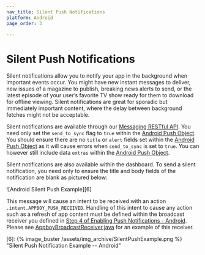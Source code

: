 ```yaml
---
nav_title: Silent Push Notifications
platform: Android
page_order: 3

---
```

# Silent Push Notifications

Silent notifications allow you to notify your app in the background when important events occur. You might have new instant messages to deliver, new issues of a magazine to publish, breaking news alerts to send, or the latest episode of your user’s favorite TV show ready for them to download for offline viewing. Silent notifications are great for sporadic but immediately important content, where the delay between background fetches might not be acceptable.

Silent notifications are available through our [Messaging RESTful API][2]. You need only set the `send_to_sync` flag to `true` within the [Android Push Object][3]. You should ensure there are no `title` or `alert` fields set within the [Android Push Object][3] as it will cause errors when `send_to_sync` is set to `true`. You can however still include data `extras` within the [Android Push Object][3].

Silent notifications are also available within the dashboard. To send a silent notification, you need only to ensure the title and body fields of the notification are blank as pictured below:

![Android Silent Push Example][6]

This message will cause an intent to be received with an action `.intent.APPBOY_PUSH_RECEIVED`. Handling of this intent to cause any action such as a refresh of app content must be defined within the broadcast receiver you defined in [Step 4 of Enabling Push Notifications - Android][4]. Please see [AppboyBroadcastReceiver.java][5] for an example of this receiver.

[2]: {{site.baseurl}}/developer_guide/rest_api/messaging/
[3]: {{site.baseurl}}/developer_guide/rest_api/messaging/#android-push-object
[4]: {{site.baseurl}}/developer_guide/platform_integration_guides/android/push_notifications/integration/#step-4-define-notification-channels
[5]: https://github.com/Appboy/appboy-android-sdk/blob/master/samples/custom-broadcast/src/main/java/com/appboy/custombroadcast/AppboyBroadcastReceiver.java "AppboyBroadcastReceiver.java -- Sample Project"
[6]: {% image_buster /assets/img_archive/SilentPushExample.png %} "Silent Push Notification Example -- Android"
